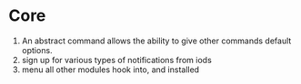 Core
====

1. An abstract command allows the ability to give other commands default options.
2. sign up for various types of notifications from iods
3. menu all other modules hook into, and installed

